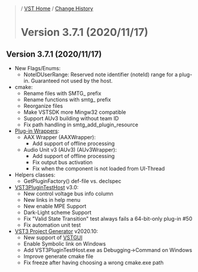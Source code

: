 >/ [VST Home](../) / [Change History](./Index.md)
>
># Version 3.7.1 (2020/11/17)

## Version 3.7.1 (2020/11/17)

- New Flags/Enums:
  - NoteIDUserRange: Reserved note identifier (noteId) range for a plug-in. Guaranteed not used by the host.
- cmake:
  - Rename files with SMTG_ prefix
  - Rename functions with smtg_ prefix
  - Reorganize files
  - Make VSTSDK more Mingw32 compatible
  - Support AUv3 building without team ID
  - Fix path handling in smtg_add_plugin_resource
- [Plug-in Wrappers](../What+is+the+VST+3+SDK/Wrappers/Index.md):
  - AAX Wrapper (AAXWrapper):
    - Add support of offline processing
  - Audio Unit v3 (AUv3) (AUv3Wrapper):
    - Add support of offline processing
    - Fix output bus activation
    - Fix when the component is not loaded from UI-Thread
- Helpers classes:
  - GetPluginFactory() def-file vs. declspec
- [VST3PluginTestHost](../What+is+the+VST+3+SDK/Plug-in+Test+Host.md) v3.0:
  - New control voltage bus info column
  - New links in help menu
  - New enable MPE Support
  - Dark-Light scheme Support
  - Fix "Valid State Transition" test always fails a 64-bit-only plug-in #50
  - Fix automation unit test
- [VST3 Project Generator](../What+is+the+VST+3+SDK/Project+Generator.md) v2020.10:
  - New support of [VSTGUI](../What+is+the+VST+3+SDK/VSTGUI.md)
  - Enable Symbolic link on Windows
  - Add VST3PluginTestHost.exe as Debugging->Command on Windows
  - Improve generate cmake file
  - Fix freeze after having choosing a wrong cmake.exe path
